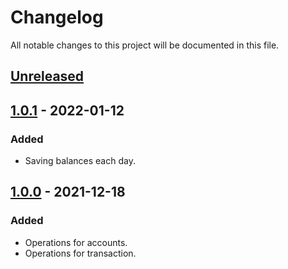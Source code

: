 # Changelog

All notable changes to this project will be documented in this file.

## [Unreleased]

## [1.0.1] - 2022-01-12
### Added
- Saving balances each day.

## [1.0.0] - 2021-12-18
### Added
- Operations for accounts.
- Operations for transaction.

[unreleased]: https://github.com/lotostudio/financial-api/tree/develop
[1.0.0]: https://github.com/lotostudio/financial-api/releases/tag/v1.0.0
[1.0.1]: https://github.com/lotostudio/financial-api/releases/tag/v1.0.1
